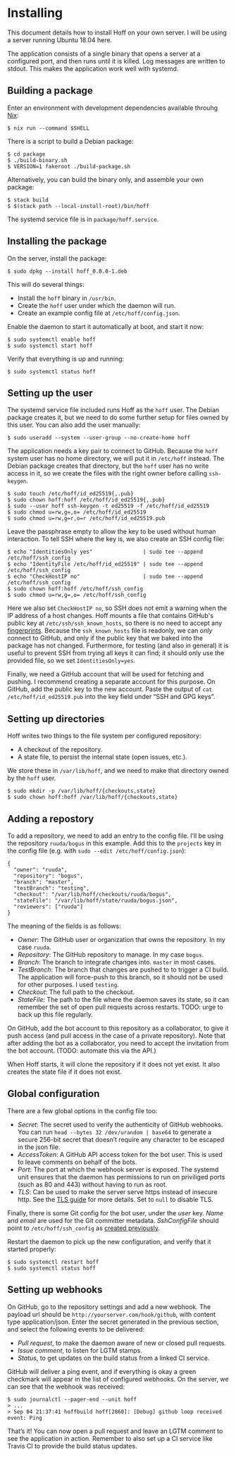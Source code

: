 # Installing

This document details how to install Hoff on your own server. I will be using
a server running Ubuntu 18.04 here.

The application consists of a single binary that opens a server at a configured
port, and then runs until it is killed. Log messages are written to stdout. This
makes the application work well with systemd.

## Building a package

Enter an environment with development dependencies available throuhg [Nix][nix]:

    $ nix run --command $SHELL

There is a script to build a Debian package:

    $ cd package
    $ ./build-binary.sh
    $ VERSION=1 fakeroot ./build-package.sh

Alternatively, you can build the binary only, and assemble your own package:

    $ stack build
    $ $(stack path --local-install-root)/bin/hoff

The systemd service file is in `package/hoff.service`.

## Installing the package

On the server, install the package:

    $ sudo dpkg --install hoff_0.0.0-1.deb

This will do several things:

 * Install the `hoff` binary in `/usr/bin`.
 * Create the `hoff` user under which the daemon will run.
 * Create an example config file at `/etc/hoff/config.json`.

Enable the daemon to start it automatically at boot, and start it now:

    $ sudo systemctl enable hoff
    $ sudo systemctl start hoff

Verify that everything is up and running:

    $ sudo systemctl status hoff

## Setting up the user

The systemd service file included runs Hoff as the `hoff` user. The Debian
package creates it, but we need to do some further setup for files owned by this
user. You can also add the user manually:

    $ sudo useradd --system --user-group --no-create-home hoff

The application needs a key pair to connect to GitHub. Because the `hoff` system
user has no home directory, we will put it in `/etc/hoff` instead. The Debian
package creates that directory, but the `hoff` user has no write access in it,
so we create the files with the right owner before calling `ssh-keygen`.

    $ sudo touch /etc/hoff/id_ed25519{,.pub}
    $ sudo chown hoff:hoff /etc/hoff/id_ed25519{,.pub}
    $ sudo --user hoff ssh-keygen -t ed25519 -f /etc/hoff/id_ed25519
    $ sudo chmod u=rw,g=,o= /etc/hoff/id_ed25519
    $ sudo chmod u=rw,g=r,o=r /etc/hoff/id_ed25519.pub

Leave the passphrase empty to allow the key to be used without human
interaction. To tell SSH where the key is, we also create an SSH config file:

    $ echo "IdentitiesOnly yes"                | sudo tee --append /etc/hoff/ssh_config
    $ echo "IdentityFile /etc/hoff/id_ed25519" | sudo tee --append /etc/hoff/ssh_config
    $ echo "CheckHostIP no"                    | sudo tee --append /etc/hoff/ssh_config
    $ sudo chown hoff:hoff /etc/hoff/ssh_config
    $ sudo chmod u=rw,g=,o= /etc/hoff/ssh_config

Here we also set `CheckHostIP no`, so SSH does not emit a warning when the IP
address of a host changes. Hoff mounts a file that contains GitHub's public key
at `/etc/ssh/ssh_known_hosts`, so there is no need to accept any
[fingerprints][fingerprints]. Because the `ssh_known_hosts` file is readonly, we
can *only* connect to GitHub, and only if the public key that we baked into the
package has not changed. Furthermore, for testing (and also in general) it is
useful to prevent SSH from trying all keys it can find; it should
only use the provided file, so we set `IdentitiesOnly=yes`.

Finally, we need a GitHub account that will be used for fetching and pushing. I
recommend creating a separate account for this purpose. On GitHub, add the
public key to the new account. Paste the output of `cat /etc/hoff/id_ed25519.pub`
into the key field under “SSH and GPG keys”.

## Setting up directories

Hoff writes two things to the file system per configured repository:

 * A checkout of the repository.
 * A state file, to persist the internal state (open issues, etc.).

We store these in `/var/lib/hoff`, and we need to make that directory owned by
the `hoff` user.

    $ sudo mkdir -p /var/lib/hoff/{checkouts,state}
    $ sudo chown hoff:hoff /var/lib/hoff/{checkouts,state}

## Adding a repostory

To add a repository, we need to add an entry to the config file. I’ll be using
the repository `ruuda/bogus` in this example. Add this to the `projects` key in
the config file (e.g. with `sudo --edit /etc/hoff/config.json`):

    {
      "owner": "ruuda",
      "repository": "bogus",
      "branch": "master",
      "testBranch": "testing",
      "checkout": "/var/lib/hoff/checkouts/ruuda/bogus",
      "stateFile": "/var/lib/hoff/state/ruuda/bogus.json",
      "reviewers": ["ruuda"]
    }

The meaning of the fields is as follows:

 * *Owner*: The GitHub user or organization that owns the repository.
   In my case `ruuda`.
 * *Repository*: The GitHub repository to manage. In my case `bogus`.
 * *Branch*: The branch to integrate changes into. `master` in most cases.
 * *TestBranch*: The branch that changes are pushed to to trigger a CI build.
   The application will force-push to this branch, so it should not be used for
   other purposes. I used `testing`.
 * *Checkout*: The full path to the checkout.
 * *StateFile*: The path to the file where the daemon saves its state, so it
   can remember the set of open pull requests across restarts. TODO: urge to
   back up this file regularly.

On GitHub, add the bot account to this repository as a collaborator, to give it
push access (and pull access in the case of a private repository). Note that
after adding the bot as a collaborator, you need to accept the invitation from
the bot account. (TODO: automate this via the API.)

When Hoff starts, it will clone the repository if it does not yet exist. It also
creates the state file if it does not exist.

## Global configuration

There are a few global options in the config file too:

 * *Secret*: The secret used to verify the authenticity of GitHub webhooks.
   You can run `head --bytes 32 /dev/urandom | base64` to generate a secure
   256-bit secret that doesn’t require any character to be escaped in the json
   file.
 * *AccessToken*: A GitHub API access token for the bot user. This is used to
   leave comments on behalf of the bots.
 * *Port*: The port at which the webhook server is exposed. The systemd unit
   ensures that the daemon has permissions to run on priviliged ports (such as
   80 and 443) without having to run as root.
 * *TLS*: Can be used to make the server serve https instead of insecure http.
   See the [TLS guide](tls.md) for more details. Set to `null` to disable TLS.

Finally, there is some Git config for the bot user, under the *user* key. *Name*
and *email* are used for the Git committer metadata. *SshConfigFile* should
point to `/etc/hoff/ssh_config` as [created previously](#setting-up-the-user).

Restart the daemon to pick up the new configuration, and verify that it started
properly:

    $ sudo systemctl restart hoff
    $ sudo systemctl status hoff

## Setting up webhooks

On GitHub, go to the repository settings and add a new webhook. The payload url
should be `http://yourserver.com/hook/github`, with content type
application/json. Enter the secret generated in the previous section, and select
the following events to be delivered:

 * *Pull request*, to make the daemon aware of new or closed pull requests.
 * *Issue comment*, to listen for LGTM stamps.
 * *Status*, to get updates on the build status from a linked CI service.

GitHub will deliver a ping event, and if everything is okay a green checkmark
will appear in the list of configured webhooks. On the server, we can see that
the webhook was received:

    $ sudo journalctl --pager-end --unit hoff
    > ...
    > Sep 04 21:37:41 hoffbuild hoff[2860]: [Debug] github loop received event: Ping

That’s it! You can now open a pull request and leave an LGTM comment to see the
application in action. Remember to also set up a CI service like Travis CI to
provide the build status updates.

[fingerprints]: https://help.github.com/articles/github-s-ssh-key-fingerprints/
[nix]:          https://nixos.org/nix
